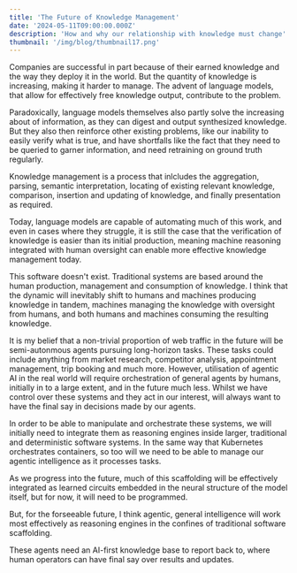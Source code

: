 ```yaml
---
title: 'The Future of Knowledge Management'
date: '2024-05-11T09:00:00.000Z'
description: 'How and why our relationship with knowledge must change'
thumbnail: '/img/blog/thumbnail17.png'
---
```


Companies are successful in part because of their earned knowledge and the way they deploy it in the world. But the quantity of knowledge is increasing, making it harder to manage. The advent of language models, that allow for effectively free knowledge output, contribute to the problem.

Paradoxically, language models themselves also partly solve the increasing about of information, as they can digest and output synthesized knowledge. But they also then reinforce other existing problems, like our inability to easily verify what is true, and have shortfalls like the fact that they need to be queried to garner information, and need retraining on ground truth regularly.

Knowledge management is a process that inlcludes the aggregation, parsing, semantic interpretation, locating of existing relevant knowledge, comparison, insertion and updating of knowledge, and finally presentation as required.

Today, language models are capable of automating much of this work, and even in cases where they struggle, it is still the case that the verification of knowledge is easier than its initial production, meaning machine reasoning integrated with human oversight can enable more effective knowledge management today. 

This software doesn't exist. Traditional systems are based around the human production, management and consumption of knowledge. I think that the dynamic will inevitably shift to humans and machines producing knowledge in tandem, machines managing the knowledge with oversight from humans, and both humans and machines consuming the resulting knowledge. 

It is my belief that a non-trivial proportion of web traffic in the future will be semi-autonmous agents pursuing long-horizon tasks. These tasks could include anything from market research, competitor analysis, appointment management, trip booking and much more. However, utilisation of agentic AI in the real world will require orchestration of general agents by humans, initially in to a large extent, and in the future much less. Whilst we have control over these systems and they act in our interest, will always want to have the final say in decisions made by our agents.

In order to be able to manipulate and orchestrate these systems, we will initially need to integrate them as reasoning engines inside larger, traditional and deterministic software systems. In the same way that Kubernetes orchestrates containers, so too will we need to be able to manage our agentic intelligence as it processes tasks. 

As we progress into the future, much of this scaffolding will be effectively integrated as learned circuits embedded in the neural structure of the model itself, but for now, it will need to be programmed. 

But, for the forseeable future, I think agentic, general intelligence will work most effectively as reasoning engines in the confines of traditional software scaffolding. 

These agents need an AI-first knowledge base to report back to, where human operators can have final say over results and updates. 
